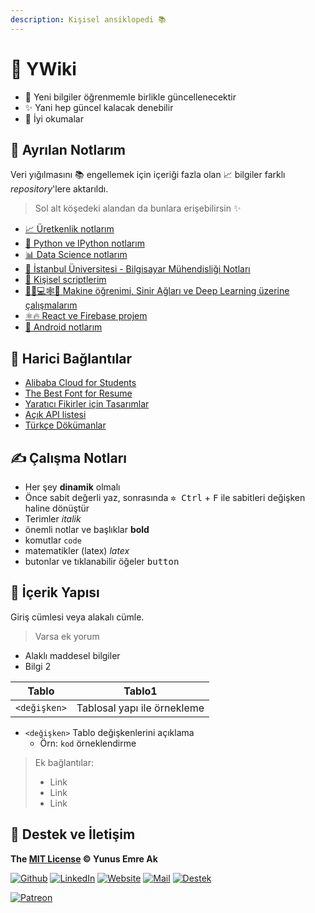 ```yaml
---
description: Kişisel ansiklopedi 📚
---
```


# 📖 YWiki <!-- omit in toc -->

- 🌊 Yeni bilgiler öğrenmemle birlikle güncellenecektir
- ✨ Yani hep güncel kalacak denebilir
- 👻 İyi okumalar

## 🚙 Ayrılan Notlarım

Veri yığılmasını 📚 engellemek için içeriği fazla olan 📈 bilgiler farklı _repository_'lere aktarıldı.

> Sol alt köşedeki alandan da bunlara erişebilirsin ✨

- [📈 Üretkenlik notlarım](https://pro.yemreak.com)
- [🐍 Python ve IPython notlarım](https://python.yemreak.com)
- [📊 Data Science notlarım](https://ds.yemreak.com)
- [🏫 İstanbul Üniversitesi - Bilgisayar Mühendisliği Notları](https://iuce.yemreak.com)
- [📜 Kişisel scriptlerim](https://github.com/yedhrab/YScripts)
- [👨‍🏫💻🕸🧠 Makine öğrenimi, Sinir Ağları ve Deep Learning üzerine çalışmalarım](https://ai.yemreak.com)
- [⚛️🔥 React ve Firebase projem](https://github.com/yedhrab/YReact-Firebase)
- [📱 Android notlarım](https://android.yemreak.com)

## 🔗 Harici Bağlantılar

- [Alibaba Cloud for Students](https://www.alibabacloud.com/campaign/education)
- [The Best Font for Resume](https://www.businessnewsdaily.com/5331-best-resume-fonts.html)
- [Yaratıcı Fikirler için Tasarımlar](https://www.behance.net/)
- [Açık API listesi][geliştiriciler için api yayınlayan yerli girişim ve şirket listesi]
- [Türkçe Dökümanlar](https://turkcedokuman.com/)

## ✍ Çalışma Notları

- Her şey **dinamik** olmalı
- Önce sabit değerli yaz, sonrasında <kbd>✲ Ctrl</kbd> + <kbd>F</kbd> ile sabitleri değişken haline dönüştür
- Terimler _italik_
- önemli notlar ve başlıklar **bold**
- komutlar `code`
- matematikler (latex) $latex$
- butonlar ve tıklanabilir öğeler <kbd>button</kbd>

## 📑 İçerik Yapısı

Giriş cümlesi veya alakalı cümle.

> Varsa ek yorum

- Alaklı maddesel bilgiler
- Bilgi 2

| Tablo        | Tablo1                      |
| ------------ | --------------------------- |
| `<değişken>` | Tablosal yapı ile örnekleme |

- `<değişken>` Tablo değişkenlerini açıklama
  - Örn: `kod` örneklendirme

> Ek bağlantılar:
>
> - Link
> - Link
> - Link

## 💖 Destek ve İletişim

**The [MIT License](https://choosealicense.com/licenses/mit/) &copy; Yunus Emre Ak**

[![Github](https://drive.google.com/uc?id=1PzkuWOoBNMg0uOMmqwHtVoYt0WCqi-O5)][github]
[![LinkedIn](https://drive.google.com/uc?id=1hvdil0ZHVEzekQ4AYELdnPOqzunKpnzJ)][linkedin]
[![Website](https://drive.google.com/uc?id=1wR8Ph0FBs36ZJl0Ud-HkS0LZ9b66JBqJ)][website]
[![Mail](https://drive.google.com/uc?id=142rP0hbrnY8T9kj_84_r7WxPG1hzWEcN)][mail]
[![Destek](https://drive.google.com/uc?id=1zyU7JWlw4sJTOx46gJlHOfYBwGIkvMQs)][bağış anlık]

[![Patreon](https://drive.google.com/uc?id=11YmCRmySX7v7QDFS62ST2JZuE70RFjDG)][bağış aylık]

<!-- İletişim -->

[mail]: mailto::yedhrab@gmail.com?subject=YBilgiler%20%7C%20Github
[github]: https://github.com/yedhrab
[website]: https://yemreak.com
[linkedin]: https://www.linkedin.com/in/yemreak/
[bağış anlık]: https://gogetfunding.com/yemreak/
[bağış aylık]: https://www.patreon.com/yemreak/

<!-- İletişim Sonu -->

[geliştiriciler için api yayınlayan yerli girişim ve şirket listesi]: https://webrazzi.com/2017/07/17/uygulama-programlama-arayuzu-api/
